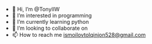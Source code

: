 - 👋 Hi, I’m @TonyIIW
- 👀 I’m interested in programming 
- 🌱 I’m currently learning python 
- 💞️ I’m looking to collaborate on 
- 📫 How to reach me ismoilovtolqinjon528@gmail.com

<!---
TonyIIW/TonyIIW is a ✨ special ✨ repository because its `README.md` (this file) appears on your GitHub profile.
You can click the Preview link to take a look at your changes.
--->

